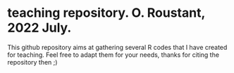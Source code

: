# teaching repository. O. Roustant, 2022 July.
This github repository aims at gathering several R codes that I have created for teaching.
Feel free to adapt them for your needs, thanks for citing the repository then ;)

